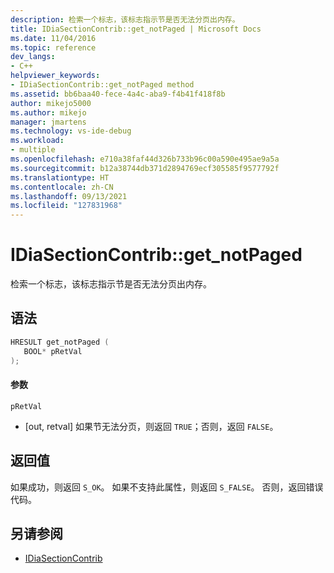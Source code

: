 ```yaml
---
description: 检索一个标志，该标志指示节是否无法分页出内存。
title: IDiaSectionContrib::get_notPaged | Microsoft Docs
ms.date: 11/04/2016
ms.topic: reference
dev_langs:
- C++
helpviewer_keywords:
- IDiaSectionContrib::get_notPaged method
ms.assetid: bb6baa40-fece-4a4c-aba9-f4b41f418f8b
author: mikejo5000
ms.author: mikejo
manager: jmartens
ms.technology: vs-ide-debug
ms.workload:
- multiple
ms.openlocfilehash: e710a38faf44d326b733b96c00a590e495ae9a5a
ms.sourcegitcommit: b12a38744db371d2894769ecf305585f9577792f
ms.translationtype: HT
ms.contentlocale: zh-CN
ms.lasthandoff: 09/13/2021
ms.locfileid: "127831968"
---
```

# <a name="idiasectioncontribget_notpaged"></a>IDiaSectionContrib::get_notPaged
检索一个标志，该标志指示节是否无法分页出内存。

## <a name="syntax"></a>语法

```C++
HRESULT get_notPaged ( 
   BOOL* pRetVal
);
```

#### <a name="parameters"></a>参数
 `pRetVal`
- [out, retval] 如果节无法分页，则返回 `TRUE`；否则，返回 `FALSE`。

## <a name="return-value"></a>返回值
 如果成功，则返回 `S_OK`。 如果不支持此属性，则返回 `S_FALSE`。 否则，返回错误代码。

## <a name="see-also"></a>另请参阅
- [IDiaSectionContrib](../../debugger/debug-interface-access/idiasectioncontrib.md)
